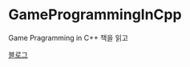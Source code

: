 # GameProgrammingInCpp
Game Pragramming in C++ 책을 읽고

[블로그](https://joyusgim.github.io/categories/gameprogramming)
